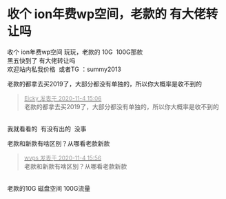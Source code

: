 # 收个 ion年费wp空间，老款的 有大佬转让吗


收个 ion年费wp空间 玩玩，老款的 10G&nbsp;&nbsp;100G那款<br />
 黑五快到了 有大佬转让吗<br />
欢迎站内私我价格&nbsp;&nbsp;或者TG ：summy2013

老款的都拿去买2019了，大部分都没有单独的，所以你大概率是收不到的

<div class="quote"><blockquote><font size="2"><a href="https://www.hostloc.com/forum.php?mod=redirect&amp;goto=findpost&amp;pid=9401882&amp;ptid=762353" target="_blank"><font color="#999999">Eicky 发表于 2020-11-4 15:06</font></a></font><br />
老款的都拿去买2019了，大部分都没有单独的，所以你大概率是收不到的</blockquote></div><br />
我就看看的&nbsp;&nbsp;有没有出的&nbsp;&nbsp;没事

老款和新款有啥区别？从哪看老款新款

<div class="quote"><blockquote><font size="2"><a href="https://www.hostloc.com/forum.php?mod=redirect&amp;goto=findpost&amp;pid=9402144&amp;ptid=762353" target="_blank"><font color="#999999">wvps 发表于 2020-11-4 15:56</font></a></font><br />
老款和新款有啥区别？从哪看老款新款</blockquote></div><br />
老款的10G 磁盘空间 100G流量
